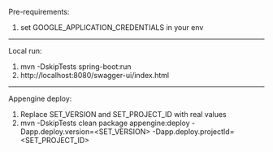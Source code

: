 Pre-requirements:
 1. set GOOGLE_APPLICATION_CREDENTIALS in your env

----------
Local run:
 1. mvn -DskipTests spring-boot:run
 2. http://localhost:8080/swagger-ui/index.html

-----------
Appengine deploy:
 1. Replace SET_VERSION and SET_PROJECT_ID with real values
 2. mvn -DskipTests clean package appengine:deploy -Dapp.deploy.version=<SET_VERSION> -Dapp.deploy.projectId=<SET_PROJECT_ID>
